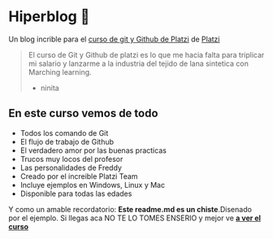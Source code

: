 # Hiperblog 💚
Un blog incrible para el [curso de git y Github de Platzi](https://platzi.com/cursos/git-github/ " curso de git y Github de Platzi") de [Platzi](https://platzi.com/home "Platzi")
>El curso de Git y Github de platzi es lo que me hacia falta para triplicar mi salario y lanzarme a la industria del tejido de lana sintetica con Marching learning.
> - ninita

## En este curso vemos de todo
* Todos los comando de Git
* El flujo de trabajo de Github
* El verdadero amor por las buenas practicas
* Trucos muy locos del profesor 
* Las personalidades de Freddy
* Creado por el increible Platzi Team
* Incluye ejemplos en Windows, Linux y Mac
* Disponible para todas las edades

Y como un amable recordatorio: **Este readme.md es un chiste**.Disenado por el ejemplo. Si llegas aca NO TE LO TOMES ENSERIO y mejor ve [**a ver el curso**](https://platzi.com/cursos/git-github/ " a ver el curso")
